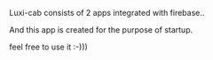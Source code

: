 Luxi-cab  consists of 2 apps integrated with firebase..

And this app is created for the purpose of startup.

feel free to use it :-)))
